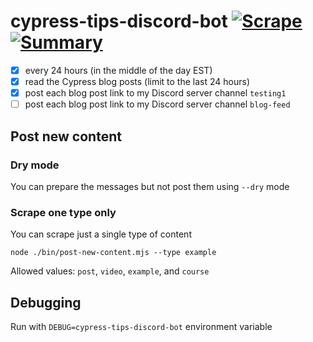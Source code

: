 # cypress-tips-discord-bot [![Scrape](https://github.com/bahmutov/cypress-tips-discord-bot/actions/workflows/scrape.yml/badge.svg?branch=main)](https://github.com/bahmutov/cypress-tips-discord-bot/actions/workflows/scrape.yml) [![Summary](https://github.com/bahmutov/cypress-tips-discord-bot/actions/workflows/summary.yml/badge.svg?branch=main)](https://github.com/bahmutov/cypress-tips-discord-bot/actions/workflows/summary.yml)

- [x] every 24 hours (in the middle of the day EST)
- [x] read the Cypress blog posts (limit to the last 24 hours)
- [x] post each blog post link to my Discord server channel `testing1`
- [ ] post each blog post link to my Discord server channel `blog-feed`

## Post new content

### Dry mode

You can prepare the messages but not post them using `--dry` mode

### Scrape one type only

You can scrape just a single type of content

```
node ./bin/post-new-content.mjs --type example
```

Allowed values: `post`, `video`, `example`, and `course`

## Debugging

Run with `DEBUG=cypress-tips-discord-bot` environment variable
